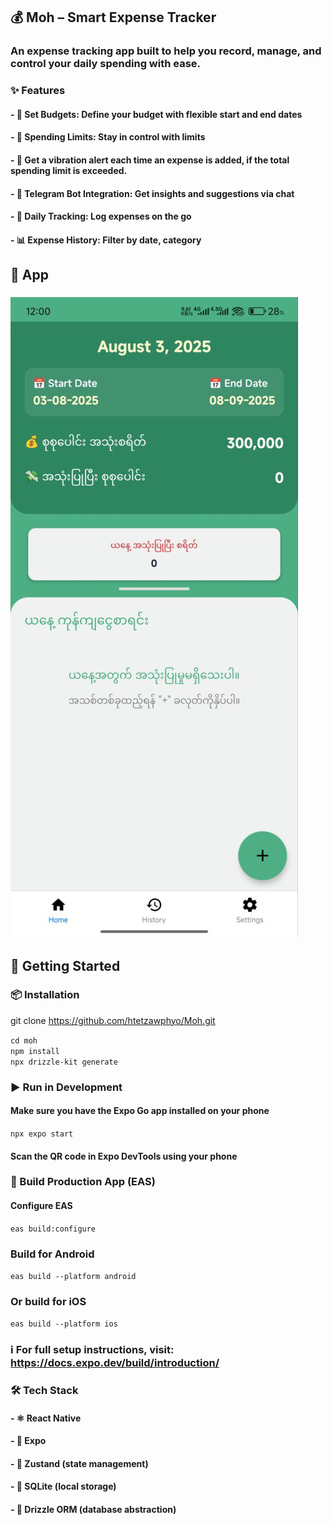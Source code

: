 ## 💰 Moh – Smart Expense Tracker

### An expense tracking app built to help you record, manage, and control your daily spending with ease.

### ✨ Features
#### - 🎯 Set Budgets: Define your budget with flexible start and end dates  
#### - 🚦 Spending Limits: Stay in control with limits  
#### - 📳 Get a vibration alert each time an expense is added, if the total spending limit is exceeded.  
#### - 🤖 Telegram Bot Integration: Get insights and suggestions via chat  
#### - 📆 Daily Tracking: Log expenses on the go  
#### - 📊 Expense History: Filter by date, category

## 📸 App
### ![Home Screen](./assets/images/Home_Screen.jpg)

## 🚀 Getting Started

### 📦 Installation
git clone https://github.com/htetzawphyo/Moh.git

`cd moh`  
`npm install`  
`npx drizzle-kit generate`  

### ▶️ Run in Development
#### Make sure you have the Expo Go app installed on your phone
`npx expo start`  

#### Scan the QR code in Expo DevTools using your phone

### 📱 Build Production App (EAS)
#### Configure EAS
`eas build:configure`  

### Build for Android
`eas build --platform android`  

### Or build for iOS
`eas build --platform ios`  

### ℹ️ For full setup instructions, visit: https://docs.expo.dev/build/introduction/

### 🛠 Tech Stack
#### - ⚛️ React Native
#### - 🚀 Expo
#### - 🧠 Zustand (state management)
#### - 💾 SQLite (local storage)
#### - 🧬 Drizzle ORM (database abstraction)
